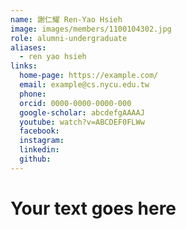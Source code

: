 ```yaml
---
name: 謝仁耀 Ren-Yao Hsieh 
image: images/members/1100104302.jpg 
role: alumni-undergraduate
aliases:
  - ren yao hsieh
links:
  home-page: https://example.com/
  email: example@cs.nycu.edu.tw
  phone: 
  orcid: 0000-0000-0000-000
  google-scholar: abcdefgAAAAJ
  youtube: watch?v=ABCDEF0FLWw
  facebook:
  instagram:
  linkedin:
  github:
---
```

# Your text goes here
